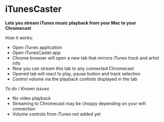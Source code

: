 iTunesCaster
============

**Lets you stream iTunes music playback from your Mac to your Chromecast**

*How it works:*

* Open iTunes application
* Open iTunesCaster.app
* Chrome browser will open a new tab that mirrors iTunes track and artist info
* Now you can stream this tab to any connected Chromecast
* Opened tab will react to play, pause button and track selection
* Control volume via the playback controls displayed in the tab

*To do / Known issues*

* No video playback
* Streaming to Chromecast may be choppy depending on your wifi connection
* Volume controls from iTunes not added yet